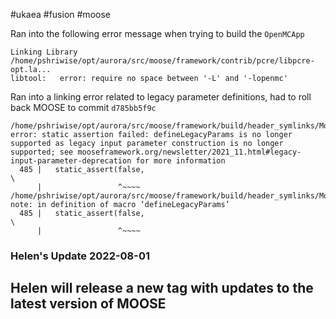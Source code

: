 #ukaea #fusion #moose

Ran into the following error message when trying to build the `OpenMCApp`

```shell
Linking Library /home/pshriwise/opt/aurora/src/moose/framework/contrib/pcre/libpcre-opt.la...
libtool:   error: require no space between '-L' and '-lopenmc'
```

Ran into a linking error related to legacy parameter definitions, had to roll back MOOSE to 
commit `d785bb5f9c`

```shell
/home/pshriwise/opt/aurora/src/moose/framework/build/header_symlinks/MooseTypes.h:485:17: error: static assertion failed: defineLegacyParams is no longer supported as legacy input parameter construction is no longer supported; see mooseframework.org/newsletter/2021_11.html#legacy-input-parameter-deprecation for more information
  485 |   static_assert(false,                                                                             \
      |                 ^~~~~
/home/pshriwise/opt/aurora/src/moose/framework/build/header_symlinks/MooseTypes.h:485:17: note: in definition of macro ‘defineLegacyParams’
  485 |   static_assert(false,                                                                             \
      |                 ^~~~~

```

### Helen's Update 2022-08-01

Helen will release a new tag with updates to the latest version of MOOSE
  - 